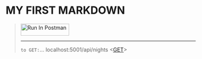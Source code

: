 # **MY FIRST MARKDOWN**

>[<img src="https://run.pstmn.io/button.svg" alt="Run In Postman" style="width: 128px; height: 32px;">](https://god.gw.postman.com/run-collection/35966884-efd54b59-96df-4a5e-8365-d5d58d4cfe8e?action=collection%2Ffork&source=rip_markdown&collection-url=entityId%3D35966884-efd54b59-96df-4a5e-8365-d5d58d4cfe8e%26entityType%3Dcollection%26workspaceId%3D4134ed20-7524-4ee5-9948-92c088c6ae6f)
>
>
>***
>`to GET:`... localhost:5001/api/nights
<[GET](http://localhost:8080/nights)>
>

